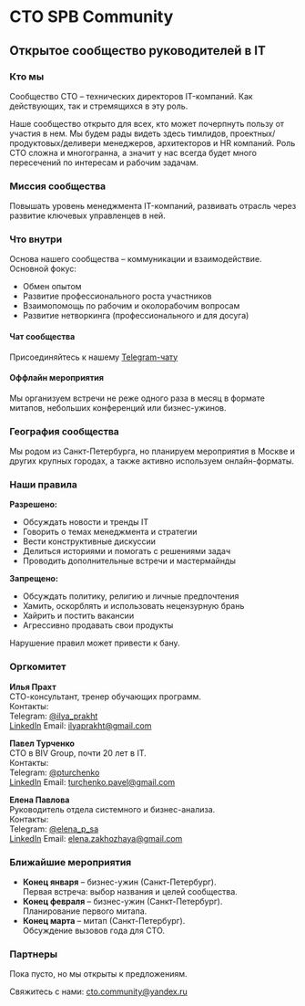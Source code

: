 # CTO SPB Community

## Открытое сообщество руководителей в IT

### Кто мы

Сообщество СТО – технических директоров IT-компаний. Как действующих, так и стремящихся в эту роль.

Наше сообщество открыто для всех, кто может почерпнуть пользу от участия в нем. Мы будем рады видеть здесь тимлидов, проектных/продуктовых/деливери менеджеров, архитекторов и HR компаний. Роль СТО сложна и многогранна, а значит у нас всегда будет много пересечений по интересам и рабочим задачам.

### Миссия сообщества

Повышать уровень менеджмента IT-компаний, развивать отрасль через развитие ключевых управленцев в ней.

### Что внутри

Основа нашего сообщества – коммуникации и взаимодействие. Основной фокус:
- Обмен опытом
- Развитие профессионального роста участников
- Взаимопомощь по рабочим и околорабочим вопросам
- Развитие нетворкинга (профессионального и для досуга)

#### Чат сообщества
Присоединяйтесь к нашему [Telegram-чату](https://t.me/+Dgm2o8d5RahiZWZi)

#### Оффлайн мероприятия
Мы организуем встречи не реже одного раза в месяц в формате митапов, небольших конференций или бизнес-ужинов.

### География сообщества

Мы родом из Санкт-Петербурга, но планируем мероприятия в Москве и других крупных городах, а также активно используем онлайн-форматы.

### Наши правила

**Разрешено:**
- Обсуждать новости и тренды IT
- Говорить о темах менеджмента и стратегии
- Вести конструктивные дискуссии
- Делиться историями и помогать с решениями задач
- Проводить дополнительные встречи и мастермайнды

**Запрещено:**
- Обсуждать политику, религию и личные предпочтения
- Хамить, оскорблять и использовать нецензурную брань
- Хайрить и постить вакансии
- Агрессивно продавать свои продукты

Нарушение правил может привести к бану.

### Оргкомитет

**Илья Прахт**  
СТО-консультант, тренер обучающих программ.  
Контакты:  
Telegram: [@ilya_prakht](https://t.me/ilya_prakht)  
[LinkedIn](https://www.linkedin.com/in/ilya-prakht/)
Email: ilyaprakht@gmail.com  

**Павел Турченко**  
CTO в BIV Group, почти 20 лет в IT.  
Контакты:  
Telegram: [@pturchenko](https://t.me/pturchenko)  
[LinkedIn](https://www.linkedin.com/in/pavel-turchenko/)
Email: turchenko.pavel@gmail.com  

**Елена Павлова**  
Руководитель отдела системного и бизнес-анализа.  
Контакты:  
Telegram: [@elena_p_sa](https://t.me/elena_p_sa)  
[LinkedIn](https://www.linkedin.com/in/elena-v-pavlova/)
Email: elena.zakhozhaya@gmail.com  

### Ближайшие мероприятия

- **Конец января** – бизнес-ужин (Санкт-Петербург).  
  Первая встреча: выбор названия и целей сообщества.
- **Конец февраля** – бизнес-ужин (Санкт-Петербург).  
  Планирование первого митапа.
- **Конец марта** – митап (Санкт-Петербург).  
  Обсуждение вызовов года для СТО.

### Партнеры

Пока пусто, но мы открыты к предложениям.  

Свяжитесь с нами: cto.community@yandex.ru
